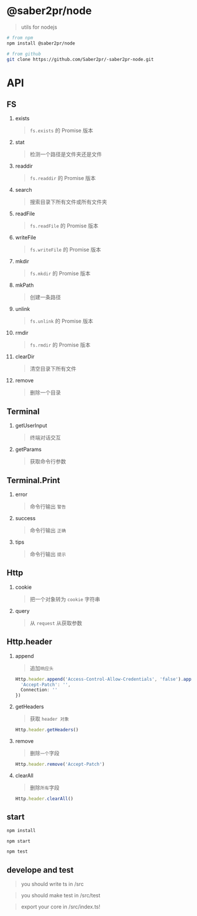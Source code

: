 # @saber2pr/node

> utils for nodejs

```bash
# from npm
npm install @saber2pr/node

# from github
git clone https://github.com/Saber2pr/-saber2pr-node.git
```

# API

## FS

1. exists

   > `fs.exists` 的 Promise 版本

2. stat

   > 检测一个路径是文件夹还是文件

3. readdir

   > `fs.readdir` 的 Promise 版本

4. search

   > 搜索目录下所有文件或所有文件夹

5. readFile

   > `fs.readFile` 的 Promise 版本

6. writeFile

   > `fs.writeFile` 的 Promise 版本

7. mkdir

   > `fs.mkdir` 的 Promise 版本

8. mkPath

   > 创建一条路径

9. unlink

   > `fs.unlink` 的 Promise 版本

10. rmdir

    > `fs.rmdir` 的 Promise 版本

11. clearDir

    > 清空目录下所有文件

12. remove

    > 删除一个目录

## Terminal

1. getUserInput

   > 终端对话交互

2. getParams

   > 获取命令行参数

## Terminal.Print

1. error

   > 命令行输出 `警告`

2. success

   > 命令行输出 `正确`

3. tips

   > 命令行输出 `提示`

## Http

1. cookie

   > 把一个对象转为 `cookie` 字符串

2. query

   > 从 `request` 从获取参数

## Http.header

1. append

   > 追加`响应头`

   ```ts
   Http.header.append('Access-Control-Allow-Credentials', 'false').append({
     'Accept-Patch': '',
     Connection: ''
   })
   ```

2. getHeaders

   > 获取 `header 对象`

   ```ts
   Http.header.getHeaders()
   ```

3. remove

   > 删除`一个`字段

   ```ts
   Http.header.remove('Accept-Patch')
   ```

4. clearAll

   > 删除`所有`字段

   ```ts
   Http.header.clearAll()
   ```

## start

```bash
npm install
```

```bash
npm start

npm test

```

## develope and test

> you should write ts in /src

> you should make test in /src/test

> export your core in /src/index.ts!
